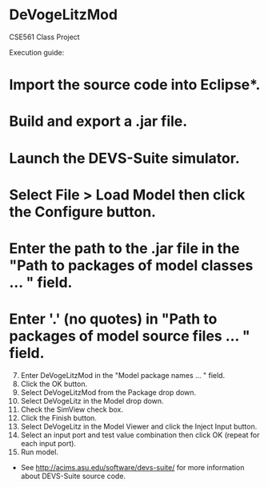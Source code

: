 # DeVogeLitzMod
CSE561 Class Project

Execution guide:

# Import the source code into Eclipse*.
# Build and export a .jar file.
# Launch the DEVS-Suite simulator.
# Select File > Load Model then click the Configure button.
# Enter the path to the .jar file in the "Path to packages of model classes ... " field.
# Enter '.' (no quotes) in "Path to packages of model source files ... " field.
7) Enter DeVogeLitzMod in the "Model package names ... " field.
8) Click the OK button.
9) Select DeVogeLitzMod from the Package drop down.
10) Select DeVogeLitz in the Model drop down.
11) Check the SimView check box.
12) Click the Finish button.
13) Select DeVogeLitz in the Model Viewer and click the Inject Input button.
14) Select an input port and test value combination then click OK (repeat for each input port).
15) Run model.

* See http://acims.asu.edu/software/devs-suite/ for more information about DEVS-Suite source code.
